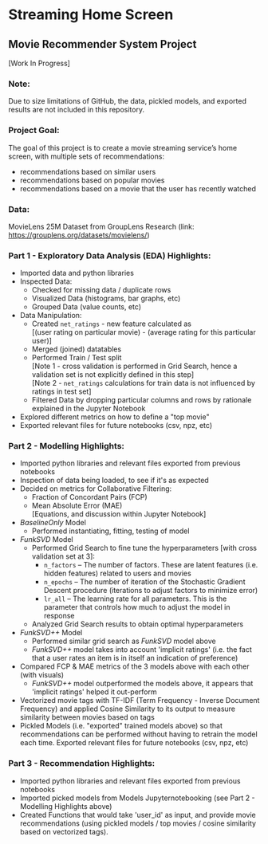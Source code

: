 # Streaming Home Screen
## Movie Recommender System Project

[Work In Progress]

### Note:
Due to size limitations of GitHub, the data, pickled models, and exported results are not included in this repository. 

### Project Goal:

The goal of this project is to create a movie streaming service’s home screen, with multiple sets of recommendations: 
- recommendations based on similar users
- recommendations based on popular movies
- recommendations based on a movie that the user has recently watched

### Data:
MovieLens 25M Dataset from GroupLens Research (link: https://grouplens.org/datasets/movielens/)

### Part 1 - Exploratory Data Analysis (EDA) Highlights:
- Imported data and python libraries
- Inspected Data:
  - Checked for missing data / duplicate rows
  - Visualized Data (histograms, bar graphs, etc)
  - Grouped Data (value counts, etc)
- Data Manipulation:
  - Created `net_ratings` - new feature calculated as <br />
    [(user rating on particular movie) - (average rating for this particular user)]
  - Merged (joined) datatables
  - Performed Train / Test split <br />
    [Note 1 - cross validation is performed in Grid Search, hence a validation set is not explicitly defined in this step] <br />
    [Note 2 - `net_ratings` calculations for train data is not influenced by ratings in test set]
  - Filtered Data by dropping particular columns and rows by rationale explained in the Jupyter Notebook
- Explored different metrics on how to define a "top movie"
- Exported relevant files for future notebooks (csv, npz, etc)

### Part 2 - Modelling Highlights:
- Imported python libraries and relevant files exported from previous notebooks
- Inspection of data being loaded, to see if it's as expected
- Decided on metrics for Collaborative Filtering:
  - Fraction of Concordant Pairs (FCP)
  - Mean Absolute Error (MAE)  <br />
    [Equations, and discussion within Jupyter Notebook]
- *BaselineOnly* Model
  - Performed instantiating, fitting, testing of model
- *FunkSVD* Model
  - Performed Grid Search to fine tune the hyperparameters [with cross validation set at 3]:
    - `n_factors` – The number of factors. These are latent features (i.e. hidden features) related to users and movies
    - `n_epochs` – The number of iteration of the Stochastic Gradient Descent procedure (iterations to adjust factors to minimize error)
    - `lr_all` – The learning rate for all parameters. This is the parameter that controls how much to adjust the model in response <br />
  - Analyzed Grid Search results to obtain optimal hyperparameters
- *FunkSVD++* Model
  - Performed similar grid search as *FunkSVD* model above
  - *FunkSVD++* model takes into account 'implicit ratings' (i.e. the fact that a user rates an item is in itself an indication of preference)
- Compared FCP & MAE metrics of the 3 models above with each other (with visuals)
  - *FunkSVD++* model outperformed the models above, it appears that 'implicit ratings' helped it out-perform
- Vectorized movie tags with TF-IDF (Term Frequency - Inverse Document Frequency) and applied Cosine Similarity to its output to measure similarity between movies based on tags
- Pickled Models (i.e. "exported" trained models above) so that recommendations can be performed without having to retrain the model each time. Exported relevant files for future notebooks (csv, npz, etc)

### Part 3 - Recommendation Highlights:
- Imported python libraries and relevant files exported from previous notebooks
- Imported picked models from Models Jupyternotebooking (see Part 2 - Modelling Highlights above)
- Created Functions that would take 'user_id' as input, and provide movie recommendations (using pickled models / top movies / cosine similarity based on vectorized tags). 
